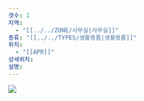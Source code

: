 ```yaml
---
갯수: 1
지역:
  - "[[../../ZONE/사무실|사무실]]"
종류: "[[../../TYPES/생활용품|생활용품]]"
위치:
  - "[[APR]]"
상세위치: 
설명:
---
```

![](http://192.168.50.22/devices/250118_IMG_0013.jpg)